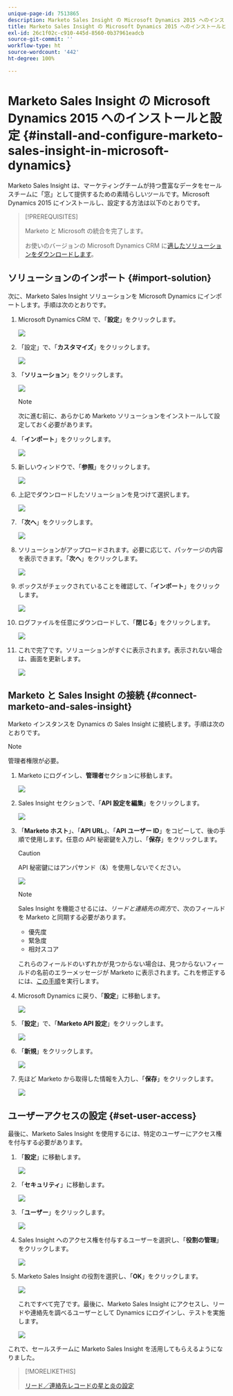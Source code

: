 ```yaml
---
unique-page-id: 7513865
description: Marketo Sales Insight の Microsoft Dynamics 2015 へのインストールと設定 - Marketo ドキュメント - 製品ドキュメント
title: Marketo Sales Insight の Microsoft Dynamics 2015 へのインストールと設定
exl-id: 26c1f02c-c910-445d-8560-0b37961eadcb
source-git-commit: ''
workflow-type: ht
source-wordcount: '442'
ht-degree: 100%

---
```


# Marketo Sales Insight の Microsoft Dynamics 2015 へのインストールと設定 {#install-and-configure-marketo-sales-insight-in-microsoft-dynamics}

Marketo Sales Insight は、マーケティングチームが持つ豊富なデータをセールスチームに「窓」として提供するための素晴らしいツールです。Microsoft Dynamics 2015 にインストールし、設定する方法は以下のとおりです。

>[!PREREQUISITES]
>
>Marketo と Microsoft の統合を完了します。
>
>お使いのバージョンの Microsoft Dynamics CRM に[適したソリューションをダウンロードします](/help/marketo/product-docs/marketo-sales-insight/msi-for-microsoft-dynamics/installing/download-the-marketo-sales-insight-solution-for-microsoft-dynamics.md)。

## ソリューションのインポート {#import-solution}

次に、Marketo Sales Insight ソリューションを Microsoft Dynamics にインポートします。手順は次のとおりです。

1. Microsoft Dynamics CRM で、「**設定**」をクリックします。

   ![](assets/image2014-12-12-9-3a4-3a56.png)

1. 「設定」で、「**カスタマイズ**」をクリックします。

   ![](assets/image2015-4-29-14-3a22-3a1.png)

1. 「**ソリューション**」をクリックします。

   ![](assets/image2014-12-12-9-3a5-3a17.png)

   >[!NOTE]
   >
   >次に進む前に、あらかじめ Marketo ソリューションをインストールして設定しておく必要があります。

1. 「**インポート**」をクリックします。

   ![](assets/image2014-12-12-9-3a5-3a27.png)

1. 新しいウィンドウで、「**参照**」をクリックします。

   ![](assets/image2014-12-12-9-3a5-3a36.png)

1. 上記でダウンロードしたソリューションを見つけて選択します。

   ![](assets/image2014-12-12-9-3a5-3a45.png)

1. 「**次へ**」をクリックします。

   ![](assets/image2014-12-12-9-3a5-3a55.png)

1. ソリューションがアップロードされます。必要に応じて、パッケージの内容を表示できます。「**次へ**」をクリックします。

   ![](assets/image2014-12-12-9-3a6-3a10.png)

1. ボックスがチェックされていることを確認して、「**インポート**」をクリックします。

   ![](assets/image2014-12-12-9-3a6-3a19.png)

1. ログファイルを任意にダウンロードして、「**閉じる**」をクリックします。

   ![](assets/image2014-12-12-9-3a6-3a29.png)

1. これで完了です。ソリューションがすぐに表示されます。表示されない場合は、画面を更新します。

   ![](assets/image2014-12-12-9-3a6-3a40.png)

## Marketo と Sales Insight の接続 {#connect-marketo-and-sales-insight}

Marketo インスタンスを Dynamics の Sales Insight に接続します。手順は次のとおりです。

>[!NOTE]
>
>管理者権限が必要。

1. Marketo にログインし、**管理者**&#x200B;セクションに移動します。

   ![](assets/image2014-12-12-9-3a6-3a50.png)

1. Sales Insight セクションで、「**API 設定を編集**」をクリックします。

   ![](assets/image2014-12-12-9-3a7-3a0.png)

1. 「**Marketo ホスト**」、「**API URL**」、「**API ユーザー ID**」をコピーして、後の手順で使用します。任意の API 秘密鍵を入力し、「**保存**」をクリックします。

   >[!CAUTION]
   >
   >API 秘密鍵にはアンパサンド（&amp;）を使用しないでください。

   ![](assets/image2014-12-12-9-3a7-3a9.png)

   >[!NOTE]
   >
   >Sales Insight を機能させるには、*リードと連絡先の両方*&#x200B;で、次のフィールドを Marketo と同期する必要があります。
   >
   >* 優先度
   >* 緊急度
   >* 相対スコア
   >
   >これらのフィールドのいずれかが見つからない場合は、見つからないフィールドの名前のエラーメッセージが Marketo に表示されます。これを修正するには、[この手順](/help/marketo/product-docs/marketo-sales-insight/msi-for-microsoft-dynamics/setting-up-and-using/required-fields-for-syncing-marketo-with-dynamics.md)を実行します。

1. Microsoft Dynamics に戻り、「**設定**」に移動します。

   ![](assets/image2014-12-12-9-3a7-3a25.png)

1. 「**設定**」で、「**Marketo API 設定**」をクリックします。

   ![](assets/image2014-12-12-9-3a7-3a34.png)

1. 「**新規**」をクリックします。

   ![](assets/image2014-12-12-9-3a8-3a8.png)

1. 先ほど Marketo から取得した情報を入力し、「**保存**」をクリックします。

   ![](assets/image2014-12-12-9-3a8-3a17.png)

## ユーザーアクセスの設定 {#set-user-access}

最後に、Marketo Sales Insight を使用するには、特定のユーザーにアクセス権を付与する必要があります。

1. 「**設定**」に移動します。

   ![](assets/image2014-12-12-9-3a8-3a34.png)

1. 「**セキュリティ**」に移動します。

   ![](assets/image2015-4-29-14-3a56-3a33.png)

1. 「**ユーザー**」をクリックします。

   ![](assets/image2015-4-29-14-3a57-3a46.png)

1. Sales Insight へのアクセス権を付与するユーザーを選択し、「**役割の管理**」をクリックします。

   ![](assets/image2015-4-29-14-3a59-3a31.png)

1. Marketo Sales Insight の役割を選択し、「**OK**」をクリックします。

   ![](assets/image2014-12-12-9-3a9-3a22.png)

   これですべて完了です。最後に、Marketo Sales Insight にアクセスし、リードや連絡先を調べるユーザーとして Dynamics にログインし、テストを実施します。

   ![](assets/image2015-4-29-15-3a2-3a27.png)

これで、セールスチームに Marketo Sales Insight を活用してもらえるようになりました。

>[!MORELIKETHIS]
>
>[リード／連絡先レコードの星と炎の設定](/help/marketo/product-docs/marketo-sales-insight/msi-for-microsoft-dynamics/setting-up-and-using/setting-up-stars-and-flames-for-lead-contact-records.md)
